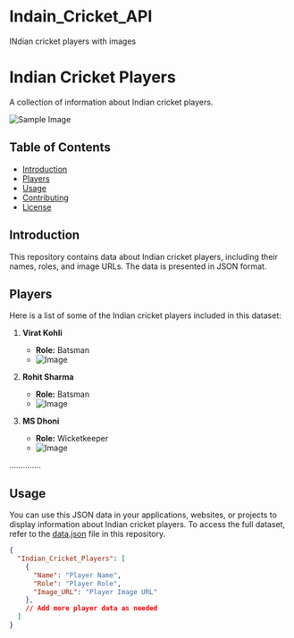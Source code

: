 # Indain_Cricket_API
INdian cricket players with images

# Indian Cricket Players

A collection of information about Indian cricket players.

![Sample Image](https://e0.pxfuel.com/wallpapers/864/637/desktop-wallpaper-indian-cricket-team-for-android.jpg)

## Table of Contents

- [Introduction](#introduction)
- [Players](#players)
- [Usage](#usage)
- [Contributing](#contributing)
- [License](#license)

## Introduction

This repository contains data about Indian cricket players, including their names, roles, and image URLs. The data is presented in JSON format.

## Players

Here is a list of some of the Indian cricket players included in this dataset:

1. **Virat Kohli**
   - **Role:** Batsman
   - ![Image](https://i.pinimg.com/originals/d8/20/95/d8209588924377a85965e305401e924d.jpg)

2. **Rohit Sharma**
   - **Role:** Batsman
   - ![Image](https://encrypted-tbn0.gstatic.com/images?q=tbn:ANd9GcSUNMIOfP-KNbXglRayLzmx4SbGOqfENJwNsV2sFl8&s)

3. **MS Dhoni**
   - **Role:** Wicketkeeper
   - ![Image](https://e0.pxfuel.com/wallpapers/30/50/desktop-wallpaper-ms-dhoni-dhoni-stumping-in-ipl-ms-dhoni-csk-thumbnail.jpg)


..............

## Usage

You can use this JSON data in your applications, websites, or projects to display information about Indian cricket players. To access the full dataset, refer to the [data.json](data.json) file in this repository.

```json
{
  "Indian_Cricket_Players": [
    {
      "Name": "Player Name",
      "Role": "Player Role",
      "Image_URL": "Player Image URL"
    },
    // Add more player data as needed
  ]
}

